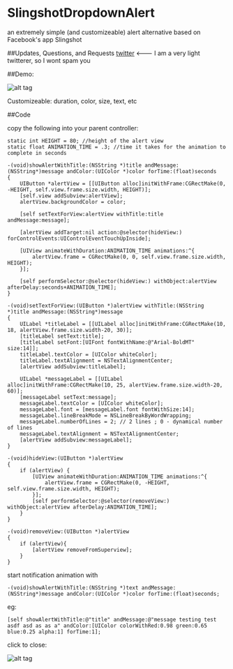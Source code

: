 SlingshotDropdownAlert
======================

an extremely simple (and customizeable) alert alternative based on Facebook's app Slingshot

##Updates, Questions, and Requests
[twitter](https://twitter.com/cwRichardKim) <--- I am a very light twitterer, so I wont spam you

##Demo:

![alt tag](http://i.imgur.com/i5RRpjX.gif?1)

Customizeable: duration, color, size, text, etc

##Code


copy the following into your parent controller:
``` objc
static int HEIGHT = 80; //height of the alert view
static float ANIMATION_TIME = .3; //time it takes for the animation to complete in seconds
```

``` objc
-(void)showAlertWithTitle:(NSString *)title andMessage:(NSString*)message andColor:(UIColor *)color forTime:(float)seconds
{
    UIButton *alertView = [[UIButton alloc]initWithFrame:CGRectMake(0, -HEIGHT, self.view.frame.size.width, HEIGHT)];
    [self.view addSubview:alertView];
    alertView.backgroundColor = color;
    
    [self setTextForView:alertView withTitle:title andMessage:message];
    
    [alertView addTarget:nil action:@selector(hideView:) forControlEvents:UIControlEventTouchUpInside];
    
    [UIView animateWithDuration:ANIMATION_TIME animations:^{
        alertView.frame = CGRectMake(0, 0, self.view.frame.size.width, HEIGHT);
    }];
    
    [self performSelector:@selector(hideView:) withObject:alertView afterDelay:seconds+ANIMATION_TIME];
}

-(void)setTextForView:(UIButton *)alertView withTitle:(NSString *)title andMessage:(NSString*)message
{
    UILabel *titleLabel = [[UILabel alloc]initWithFrame:CGRectMake(10, 18, alertView.frame.size.width-20, 30)];
    [titleLabel setText:title];
    [titleLabel setFont:[UIFont fontWithName:@"Arial-BoldMT" size:14]];
    titleLabel.textColor = [UIColor whiteColor];
    titleLabel.textAlignment = NSTextAlignmentCenter;
    [alertView addSubview:titleLabel];
    
    UILabel *messageLabel = [[UILabel alloc]initWithFrame:CGRectMake(10, 25, alertView.frame.size.width-20, 60)];
    [messageLabel setText:message];
    messageLabel.textColor = [UIColor whiteColor];
    messageLabel.font = [messageLabel.font fontWithSize:14];
    messageLabel.lineBreakMode = NSLineBreakByWordWrapping;
    messageLabel.numberOfLines = 2; // 2 lines ; 0 - dynamical number of lines
    messageLabel.textAlignment = NSTextAlignmentCenter;
    [alertView addSubview:messageLabel];
}

-(void)hideView:(UIButton *)alertView
{
    if (alertView) {
        [UIView animateWithDuration:ANIMATION_TIME animations:^{
            alertView.frame = CGRectMake(0, -HEIGHT, self.view.frame.size.width, HEIGHT);
        }];
        [self performSelector:@selector(removeView:) withObject:alertView afterDelay:ANIMATION_TIME];
    }
}

-(void)removeView:(UIButton *)alertView
{
    if (alertView){
        [alertView removeFromSuperview];
    }
}
```

start notification animation with
``` objc
-(void)showAlertWithTitle:(NSString *)text andMessage:(NSString*)message andColor:(UIColor *)color forTime:(float)seconds;
```
eg:
``` objc
[self showAlertWithTitle:@"title" andMessage:@"message testing test asdf asd as as a" andColor:[UIColor colorWithRed:0.98 green:0.65 blue:0.25 alpha:1] forTime:1];
```
click to close:

![alt tag](http://i.imgur.com/GaVlsT0.gif?1)
